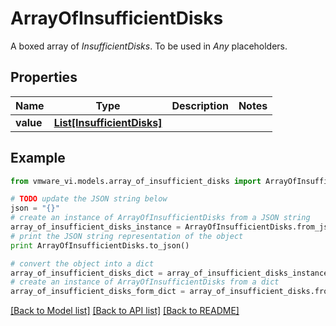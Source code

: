 # ArrayOfInsufficientDisks

A boxed array of *InsufficientDisks*. To be used in *Any* placeholders. 

## Properties
Name | Type | Description | Notes
------------ | ------------- | ------------- | -------------
**value** | [**List[InsufficientDisks]**](InsufficientDisks.md) |  | 

## Example

```python
from vmware_vi.models.array_of_insufficient_disks import ArrayOfInsufficientDisks

# TODO update the JSON string below
json = "{}"
# create an instance of ArrayOfInsufficientDisks from a JSON string
array_of_insufficient_disks_instance = ArrayOfInsufficientDisks.from_json(json)
# print the JSON string representation of the object
print ArrayOfInsufficientDisks.to_json()

# convert the object into a dict
array_of_insufficient_disks_dict = array_of_insufficient_disks_instance.to_dict()
# create an instance of ArrayOfInsufficientDisks from a dict
array_of_insufficient_disks_form_dict = array_of_insufficient_disks.from_dict(array_of_insufficient_disks_dict)
```
[[Back to Model list]](../README.md#documentation-for-models) [[Back to API list]](../README.md#documentation-for-api-endpoints) [[Back to README]](../README.md)


